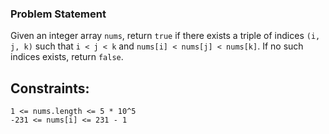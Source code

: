 ### Problem Statement

Given an integer array `nums`, return `true` if there exists a triple of indices `(i, j, k)` such that `i < j < k` and `nums[i] < nums[j] < nums[k]`. If no such indices exists, return `false`.

## Constraints:

    1 <= nums.length <= 5 * 10^5
    -231 <= nums[i] <= 231 - 1





